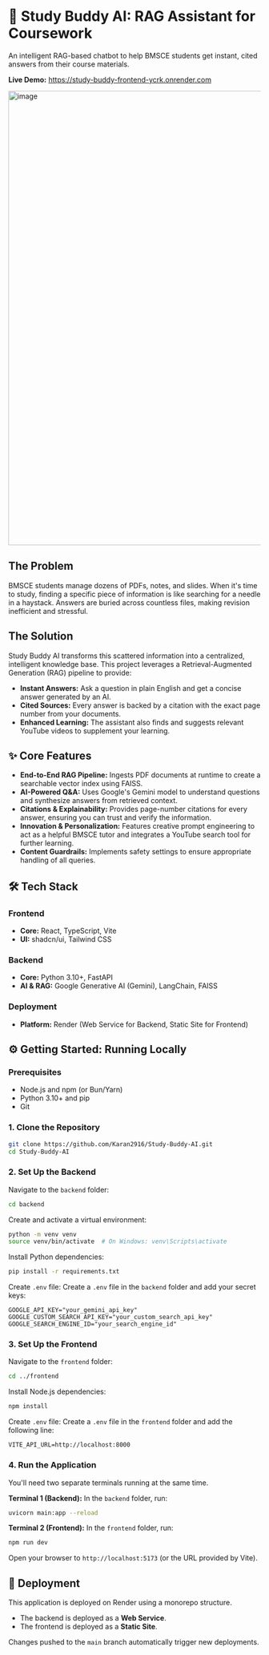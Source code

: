 # 📖 Study Buddy AI: RAG Assistant for Coursework
An intelligent RAG-based chatbot to help BMSCE students get instant, cited answers from their course materials.

**Live Demo:** https://study-buddy-frontend-ycrk.onrender.com

<img width="1901" height="907" alt="image" src="https://github.com/user-attachments/assets/b371a90a-4ad7-430b-b75c-fb2d3e903f5c" />


## The Problem
BMSCE students manage dozens of PDFs, notes, and slides. When it's time to study, finding a specific piece of information is like searching for a needle in a haystack. Answers are buried across countless files, making revision inefficient and stressful.

## The Solution
Study Buddy AI transforms this scattered information into a centralized, intelligent knowledge base. This project leverages a Retrieval-Augmented Generation (RAG) pipeline to provide:

- **Instant Answers:** Ask a question in plain English and get a concise answer generated by an AI.
- **Cited Sources:** Every answer is backed by a citation with the exact page number from your documents.
- **Enhanced Learning:** The assistant also finds and suggests relevant YouTube videos to supplement your learning.

## ✨ Core Features
- **End-to-End RAG Pipeline:** Ingests PDF documents at runtime to create a searchable vector index using FAISS.
- **AI-Powered Q&A:** Uses Google's Gemini model to understand questions and synthesize answers from retrieved context.
- **Citations & Explainability:** Provides page-number citations for every answer, ensuring you can trust and verify the information.
- **Innovation & Personalization:** Features creative prompt engineering to act as a helpful BMSCE tutor and integrates a YouTube search tool for further learning.
- **Content Guardrails:** Implements safety settings to ensure appropriate handling of all queries.

## 🛠️ Tech Stack

### Frontend
-   **Core:** React, TypeScript, Vite
-   **UI:** shadcn/ui, Tailwind CSS

### Backend
-   **Core:** Python 3.10+, FastAPI
-   **AI & RAG:** Google Generative AI (Gemini), LangChain, FAISS

### Deployment
-   **Platform:** Render (Web Service for Backend, Static Site for Frontend)

## ⚙️ Getting Started: Running Locally
### Prerequisites
- Node.js and npm (or Bun/Yarn)
- Python 3.10+ and pip
- Git

### 1. Clone the Repository
```bash
git clone https://github.com/Karan2916/Study-Buddy-AI.git
cd Study-Buddy-AI
```

### 2. Set Up the Backend
Navigate to the `backend` folder:
```bash
cd backend
```

Create and activate a virtual environment:
```bash
python -m venv venv
source venv/bin/activate  # On Windows: venv\Scripts\activate
```

Install Python dependencies:
```bash
pip install -r requirements.txt
```

Create `.env` file: Create a `.env` file in the `backend` folder and add your secret keys:
```
GOOGLE_API_KEY="your_gemini_api_key"
GOOGLE_CUSTOM_SEARCH_API_KEY="your_custom_search_api_key"
GOOGLE_SEARCH_ENGINE_ID="your_search_engine_id"
```

### 3. Set Up the Frontend
Navigate to the `frontend` folder:
```bash
cd ../frontend
```

Install Node.js dependencies:
```bash
npm install
```

Create `.env` file: Create a `.env` file in the `frontend` folder and add the following line:
```
VITE_API_URL=http://localhost:8000
```

### 4. Run the Application
You'll need two separate terminals running at the same time.

**Terminal 1 (Backend):** In the `backend` folder, run:
```bash
uvicorn main:app --reload
```

**Terminal 2 (Frontend):** In the `frontend` folder, run:
```bash
npm run dev
```

Open your browser to `http://localhost:5173` (or the URL provided by Vite).

## 🚀 Deployment
This application is deployed on Render using a monorepo structure.
- The backend is deployed as a **Web Service**.
- The frontend is deployed as a **Static Site**.

Changes pushed to the `main` branch automatically trigger new deployments.

